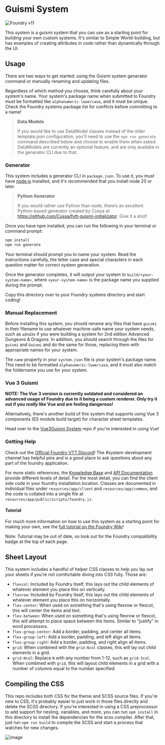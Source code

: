 # Guismi System

![Foundry v11](https://img.shields.io/badge/foundry-v11-green)

This system is a guismi system that you can use as a starting point for building your own custom systems. It's similar to Simple World-building, but has examples of creating attributes in code rather than dynamically through the UI.

## Usage

There are two ways to get started: using the Guismi system generator command or manually renaming and updating files.

Regardless of which method you choose, think carefully about your system's name. Your system's package name when submitted to Foundry must be formatted like `alphanumeric-lowercase`, and it must be unique. Check the Foundry systems package list for conflicts before committing to a name!

> **Data Models**
>
> If you would like to use DataModel classes instead of the older template.json configuration, you'll need to use the `npm run generate` command described below and choose to enable them when asked. DataModels are currently an optional feature, and are only availabe in the generator CLI due to that.

### Generator

This system includes a generator CLI in `package.json`. To use it, you must have [node.js](https://nodejs.org) installed, and it's recommended that you install node 20 or later.

> **Python Generator**
> 
> If you would rather use Python than node, there’s an excellent Python-based generator created by Cussa at https://github.com/Cussa/fvtt-guismi-initializator. Give it a shot!

Once you have npm installed, you can run the following in your terminal or command prompt:

```bash
npm install
npm run generate
```

Your terminal should prompt you to name your system. Read the instructions carefully, the letter case and special characters in each question matter for correct system generation.

Once the generator completes, it will output your system to `build/<your-system-name>`, where `<your-system-name>` is the package name you supplied during the prompt.

Copy this directory over to your Foundry systems directory and start coding!

### Manual Replacement

Before installing this system, you should rename any files that have `guismi` in their filename to use whatever machine-safe name your system needs, such as `adnd2e` if you were building a system for 2nd edition Advanced Dungeons & Dragons. In addition, you should search through the files for `guismi` and `Guismi` and do the same for those, replacing them with appropriate names for your system.

The `name` property in your `system.json` file is your system's package name. This need to be formatted `alphanumeric-lowercase`, and it must also match the foldername you use for your system.

### Vue 3 Guismi

**NOTE: The Vue 3 version is currently outdated and considered an advanced usage of Foundry due to it being a custom renderer. Only try it out if you _really_ like Vue and are feeling dangerous!**

Alternatively, there's another build of this system that supports using Vue 3 components (ES module build target) for character sheet templates.

Head over to the [Vue3Guismi System](https://gitlab.com/asacolips-projects/foundry-mods/vue3guismi) repo if you're interested in using Vue!

### Getting Help

Check out the [Official Foundry VTT Discord](https://discord.gg/foundryvtt)! The #system-development channel has helpful pins and is a good place to ask questions about any part of the foundry application.

For more static references, the [Knowledge Base](https://foundryvtt.com/kb/) and [API Documentation](https://foundryvtt.com/api/) provide different levels of detail. For the most detail, you can find the client side code in your foundry installation location. Classes are documented in individual files under `resources/app/client` and `resources/app/common`, and the code is collated into a single file at `resources/app/public/scripts/foundry.js`.

#### Tutorial

For much more information on how to use this system as a starting point for making your own, see the [full tutorial on the Foundry Wiki](https://foundryvtt.wiki/en/development/guides/SD-tutorial)!

Note: Tutorial may be out of date, so look out for the Foundry compatibility badge at the top of each page.

## Sheet Layout

This system includes a handful of helper CSS classes to help you lay out your sheets if you're not comfortable diving into CSS fully. Those are:

- `flexcol`: Included by Foundry itself, this lays out the child elements of whatever element you place this on vertically.
- `flexrow`: Included by Foundry itself, this lays out the child elements of whatever element you place this on horizontally.
- `flex-center`: When used on something that's using flexrow or flexcol, this will center the items and text.
- `flex-between`: When used on something that's using flexrow or flexcol, this will attempt to place space between the items. Similar to "justify" in word processors.
- `flex-group-center`: Add a border, padding, and center all items.
- `flex-group-left`: Add a border, padding, and left align all items.
- `flex-group-right`: Add a border, padding, and right align all items.
- `grid`: When combined with the `grid-Ncol` classes, this will lay out child elements in a grid.
- `grid-Ncol`: Replace `N` with any number from 1-12, such as `grid-3col`. When combined with `grid`, this will layout child elements in a grid with a number of columns equal to the number specified.

## Compiling the CSS

This repo includes both CSS for the theme and SCSS source files. If you're new to CSS, it's probably easier to just work in those files directly and delete the SCSS directory. If you're interested in using a CSS preprocessor to add support for nesting, variables, and more, you can run `npm install` in this directory to install the dependencies for the scss compiler. After that, just run `npm run build` to compile the SCSS and start a process that watches for new changes.

![image](http://mattsmith.in/images/guismi.png)

